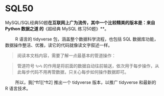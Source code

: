 # SQL50
MySQL/SQL经典50题**在互联网上广为流传，其中一个比较精美的版本是：来自 **Python 数据之道** 的**《超经典 MySQL 练习50题》**。
 
$\quad\quad$R 语言的 tidyverse 包，涵盖整个数据科学流程，也包括 SQL 数据库功能，数据操作整洁、优雅，读它的代码就像读文字叙述一样。

> 阅读本文档内容，需要了解一点最基本的管道操作：

> 管道符号 ` %>% ` 的作用是将前面的数据自动往前输送，依次用于每步操作，从此每步代码不用再管数据，只关心每步如何操作数据即可。

$\quad\quad$所以，我[^ft1][^ft2]
推出一个 tidyverse 版本，以推广 tidyverse 和最新的 R 语言技术。
